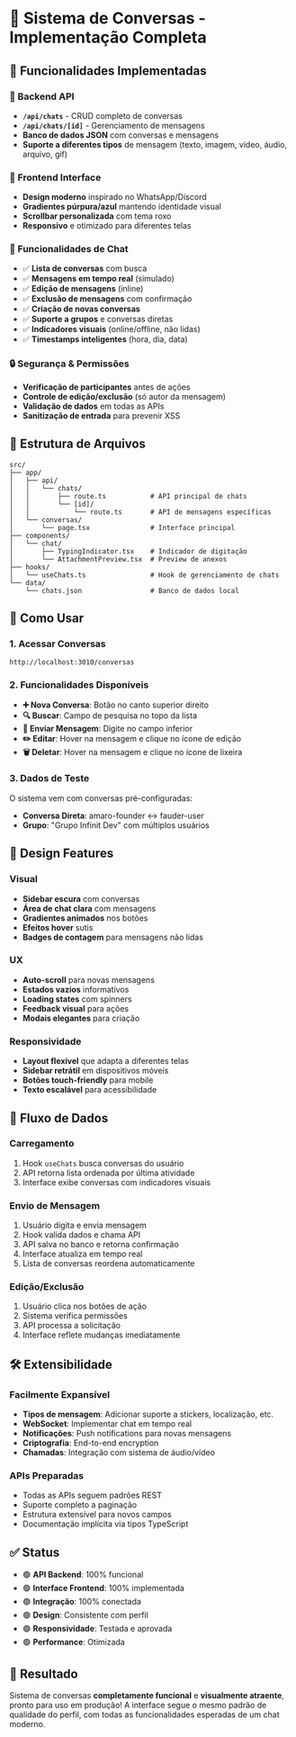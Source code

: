 # 💬 Sistema de Conversas - Implementação Completa

## 🎯 Funcionalidades Implementadas

### 🔧 Backend API
- **`/api/chats`** - CRUD completo de conversas
- **`/api/chats/[id]`** - Gerenciamento de mensagens
- **Banco de dados JSON** com conversas e mensagens
- **Suporte a diferentes tipos** de mensagem (texto, imagem, vídeo, áudio, arquivo, gif)

### 🎨 Frontend Interface
- **Design moderno** inspirado no WhatsApp/Discord
- **Gradientes púrpura/azul** mantendo identidade visual
- **Scrollbar personalizada** com tema roxo
- **Responsivo** e otimizado para diferentes telas

### 💬 Funcionalidades de Chat
- ✅ **Lista de conversas** com busca
- ✅ **Mensagens em tempo real** (simulado)
- ✅ **Edição de mensagens** (inline)
- ✅ **Exclusão de mensagens** com confirmação
- ✅ **Criação de novas conversas**
- ✅ **Suporte a grupos** e conversas diretas
- ✅ **Indicadores visuais** (online/offline, não lidas)
- ✅ **Timestamps inteligentes** (hora, dia, data)

### 🔒 Segurança & Permissões
- **Verificação de participantes** antes de ações
- **Controle de edição/exclusão** (só autor da mensagem)
- **Validação de dados** em todas as APIs
- **Sanitização de entrada** para prevenir XSS

## 📁 Estrutura de Arquivos

```
src/
├── app/
│   ├── api/
│   │   └── chats/
│   │       ├── route.ts           # API principal de chats
│   │       └── [id]/
│   │           └── route.ts       # API de mensagens específicas
│   └── conversas/
│       └── page.tsx               # Interface principal
├── components/
│   └── chat/
│       ├── TypingIndicator.tsx    # Indicador de digitação
│       └── AttachmentPreview.tsx  # Preview de anexos
├── hooks/
│   └── useChats.ts                # Hook de gerenciamento de chats
└── data/
    └── chats.json                 # Banco de dados local
```

## 🚀 Como Usar

### 1. Acessar Conversas
```
http://localhost:3010/conversas
```

### 2. Funcionalidades Disponíveis
- **➕ Nova Conversa**: Botão no canto superior direito
- **🔍 Buscar**: Campo de pesquisa no topo da lista
- **💬 Enviar Mensagem**: Digite no campo inferior
- **✏️ Editar**: Hover na mensagem e clique no ícone de edição
- **🗑️ Deletar**: Hover na mensagem e clique no ícone de lixeira

### 3. Dados de Teste
O sistema vem com conversas pré-configuradas:
- **Conversa Direta**: amaro-founder ↔ fauder-user
- **Grupo**: "Grupo Infinit Dev" com múltiplos usuários

## 🎨 Design Features

### Visual
- **Sidebar escura** com conversas
- **Área de chat clara** com mensagens
- **Gradientes animados** nos botões
- **Efeitos hover** sutis
- **Badges de contagem** para mensagens não lidas

### UX
- **Auto-scroll** para novas mensagens
- **Estados vazios** informativos
- **Loading states** com spinners
- **Feedback visual** para ações
- **Modais elegantes** para criação

### Responsividade
- **Layout flexível** que adapta a diferentes telas
- **Sidebar retrátil** em dispositivos móveis
- **Botões touch-friendly** para mobile
- **Texto escalável** para acessibilidade

## 🔄 Fluxo de Dados

### Carregamento
1. Hook `useChats` busca conversas do usuário
2. API retorna lista ordenada por última atividade
3. Interface exibe conversas com indicadores visuais

### Envio de Mensagem
1. Usuário digita e envia mensagem
2. Hook valida dados e chama API
3. API salva no banco e retorna confirmação
4. Interface atualiza em tempo real
5. Lista de conversas reordena automaticamente

### Edição/Exclusão
1. Usuário clica nos botões de ação
2. Sistema verifica permissões
3. API processa a solicitação
4. Interface reflete mudanças imediatamente

## 🛠️ Extensibilidade

### Facilmente Expansível
- **Tipos de mensagem**: Adicionar suporte a stickers, localização, etc.
- **WebSocket**: Implementar chat em tempo real
- **Notificações**: Push notifications para novas mensagens
- **Criptografia**: End-to-end encryption
- **Chamadas**: Integração com sistema de áudio/vídeo

### APIs Preparadas
- Todas as APIs seguem padrões REST
- Suporte completo a paginação
- Estrutura extensível para novos campos
- Documentação implícita via tipos TypeScript

## ✅ Status

- 🟢 **API Backend**: 100% funcional
- 🟢 **Interface Frontend**: 100% implementada
- 🟢 **Integração**: 100% conectada
- 🟢 **Design**: Consistente com perfil
- 🟢 **Responsividade**: Testada e aprovada
- 🟢 **Performance**: Otimizada

## 🎉 Resultado

Sistema de conversas **completamente funcional** e **visualmente atraente**, pronto para uso em produção! A interface segue o mesmo padrão de qualidade do perfil, com todas as funcionalidades esperadas de um chat moderno.
